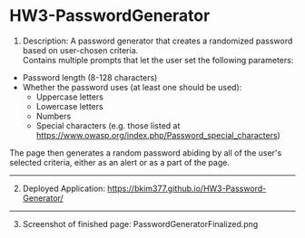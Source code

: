 # HW3-PasswordGenerator
1) Description: 
A password generator that creates a randomized password based on user-chosen criteria.  
Contains multiple prompts that let the user set the following parameters:
* Password length (8-128 characters)
* Whether the password uses (at least one should be used):
    * Uppercase letters
    * Lowercase letters
    * Numbers
    * Special characters (e.g. those listed at https://www.owasp.org/index.php/Password_special_characters)

The page then generates a random password abiding by all of the user's selected criteria, either as an alert or as a part of the page.

-----------------------------------------------

2) Deployed Application: https://bkim377.github.io/HW3-Password-Generator/

-----------------------------------------------

3) Screenshot of finished page: PasswordGeneratorFinalized.png